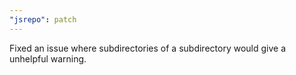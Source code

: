 ```yaml
---
"jsrepo": patch
---
```


Fixed an issue where subdirectories of a subdirectory would give a unhelpful warning.
